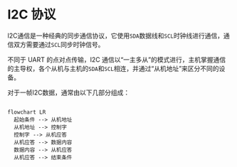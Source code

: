 # I2C 协议

I2C通信是一种经典的同步通信协议，它使用`SDA`数据线和`SCL`时钟线进行通信，通信双方需要通过`SCL`同步时钟信号。

不同于 UART 的点对点传输，I2C 通信以“一主多从”的模式进行，主机掌握通信的主导权，各个从机与主机的`SDA`和`SCL`相连，并通过“从机地址”来区分不同的设备。

对于一帧I2C数据，通常由以下几部分组成：

```mermaid

flowchart LR
  起始条件 --> 从机地址
  从机地址 --> 控制字
  控制字 --> 从机应答
  从机应答 --> 数据内容
  数据内容 --> 从机应答
  从机应答 --> 结束条件

```
